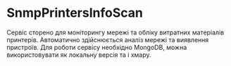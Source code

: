 # SnmpPrintersInfoScan

Сервіс сторено для моніторингу мережі та обліку витратних матеріалів принтерів. Автоматично здійснюється аналіз мережі та виявлення пристроїв. Для роботи сервісу необхідно MongoDB, можна використовувати як локальну версія та і хмару. 
